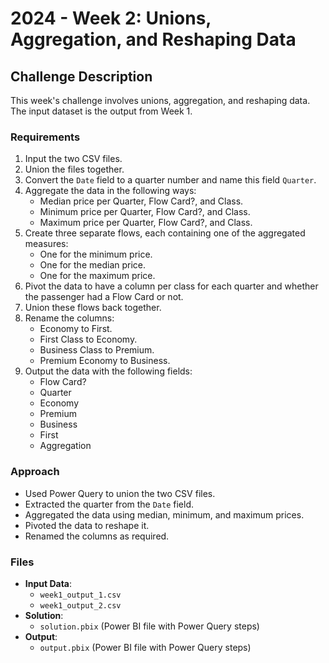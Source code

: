 # 2024 - Week 2: Unions, Aggregation, and Reshaping Data

## Challenge Description
This week's challenge involves unions, aggregation, and reshaping data. The input dataset is the output from Week 1.

### Requirements
1. Input the two CSV files.
2. Union the files together.
3. Convert the `Date` field to a quarter number and name this field `Quarter`.
4. Aggregate the data in the following ways:
   - Median price per Quarter, Flow Card?, and Class.
   - Minimum price per Quarter, Flow Card?, and Class.
   - Maximum price per Quarter, Flow Card?, and Class.
5. Create three separate flows, each containing one of the aggregated measures:
   - One for the minimum price.
   - One for the median price.
   - One for the maximum price.
6. Pivot the data to have a column per class for each quarter and whether the passenger had a Flow Card or not.
7. Union these flows back together.
8. Rename the columns:
   - Economy to First.
   - First Class to Economy.
   - Business Class to Premium.
   - Premium Economy to Business.
9. Output the data with the following fields:
   - Flow Card?
   - Quarter
   - Economy
   - Premium
   - Business
   - First
   - Aggregation

### Approach
- Used Power Query to union the two CSV files.
- Extracted the quarter from the `Date` field.
- Aggregated the data using median, minimum, and maximum prices.
- Pivoted the data to reshape it.
- Renamed the columns as required.

### Files
- **Input Data**:
  - `week1_output_1.csv`
  - `week1_output_2.csv`
- **Solution**:
  - `solution.pbix` (Power BI file with Power Query steps)
- **Output**:
  - `output.pbix` (Power BI file with Power Query steps)
